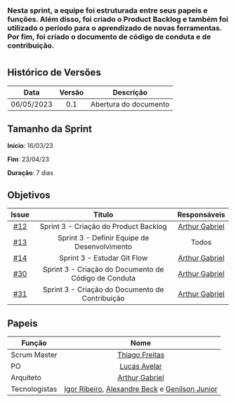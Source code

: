 ### Nesta sprint, a equipe foi estruturada entre seus papeis e funções. Além disso, foi criado o Product Backlog e também foi utilizado o período para o aprendizado de novas ferramentas. Por fim, foi criado o documento de código de conduta e de contribuição.

#

## Histórico de Versões

|    Data    | Versão |       Descrição       |
| :--------: | :----: | :-------------------: |
| 06/05/2023 |  0.1   | Abertura do documento |

## Tamanho da Sprint

**Início**: 16/03/23

**Fim**: 23/04/23

**Duração**: 7 dias

## Objetivos

|                             Issue                              |                        Título                        |                    Responsáveis                     |
| :------------------------------------------------------------: | :--------------------------------------------------: | :-------------------------------------------------: |
| [#12](https://github.com/fga-eps-mds/2023.1-GuiaUnB/issues/1)  |        Sprint 3 - Criação do Product Backlog         | [Arthur Gabriel](https://github.com/ArthurGabrieel) |
| [#13](https://github.com/fga-eps-mds/2023.1-GuiaUnB/issues/3)  |     Sprint 3 - Definir Equipe de Desenvolvimento     |                        Todos                        |
| [#14](https://github.com/fga-eps-mds/2023.1-GuiaUnB/issues/3)  |             Sprint 3 - Estudar Git Flow              | [Arthur Gabriel](https://github.com/ArthurGabrieel) |
| [#30](https://github.com/fga-eps-mds/2023.1-GuiaUnB/issues/30) | Sprint 3 - Criação do Documento de Código de Conduta | [Arthur Gabriel](https://github.com/ArthurGabrieel) |
| [#31](https://github.com/fga-eps-mds/2023.1-GuiaUnB/issues/31) |   Sprint 3 - Criação do Documento de Contribuição    | [Arthur Gabriel](https://github.com/ArthurGabrieel) |

## Papeis

| Função        |                                                                           Nome                                                                            |
| ------------- | :-------------------------------------------------------------------------------------------------------------------------------------------------------: |
| Scrum Master  |                                                    [Thiago Freitas](https://github.com/thiagorfreitas)                                                    |
| PO            |                                                    [Lucas Avelar](https://github.com/LucasAvelar2711)                                                     |
| Arquiteto     |                                                    [Arthur Gabriel](https://github.com/ArthurGabrieel)                                                    |
| Tecnologistas | [Igor Ribeiro](https://github.com/igor-ribeir0), [Alexandre Beck](https://github.com/zzzBECK) e [Genilson Junior](https://github.com/GenilsonJunior99006) |
